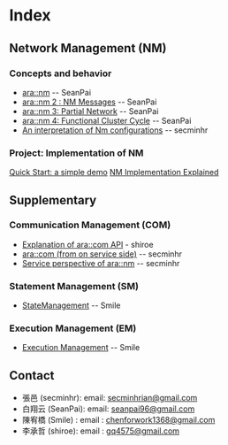 # Index
## Network Management (NM)
### Concepts and behavior
- [ara::nm](https://hackmd.io/@NCKU-autosar/ByRW93zfj) -- SeanPai
- [ara::nm 2 : NM Messages](https://hackmd.io/@NCKU-autosar/ry8nKc57j) -- SeanPai
- [ara::nm 3: Partial Network](https://hackmd.io/@NCKU-autosar/ByPbBp_8o) -- SeanPai
- [ara::nm 4: Functional Cluster Cycle](https://hackmd.io/@NCKU-autosar/ByCzt8Mii) -- SeanPai
- [An interpretation of Nm configurations](https://hackmd.io/@NCKU-autosar/SyeD8Znhjs) -- secminhr
### Project: Implementation of NM
[Quick Start: a simple demo](https://hackmd.io/@NCKU-autosar/HJR5Q6uLh)
[NM Implementation Explained](https://hackmd.io/@NCKU-autosar/B1BAVoDU3)

## Supplementary
### Communication Management (COM)
- [Explanation of ara::com API](https://hackmd.io/@NCKU-autosar/S1jtf8Bmj) - shiroe
- [ara::com (from on service side)](https://hackmd.io/@seanpai/SJpkC0C-s) -- secminhr
- [Service perspective of ara::nm](https://hackmd.io/@NCKU-autosar/Byg4-Qbmi) -- secminhr
### Statement Management (SM)
- [StateManagement](https://hackmd.io/@NCKU-autosar/r1aIHl1fi) -- Smile
### Execution Management (EM)
- [Execution Management](https://hackmd.io/@NCKU-autosar/HylzT8Ars) -- Smile
## Contact
- 張邑 (secminhr): email: secminhrian@gmail.com
- 白翔云 (SeanPai): email: seanpai96@gmail.com
- 陳宥橋 (Smile) : email : chenforwork1368@gmail.com
- 李承哲 (shiroe): email : 
gq4575@gmail.com

